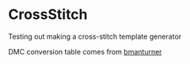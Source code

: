 # CrossStitch

Testing out making a cross-stitch template generator

DMC conversion table comes from [bmanturner](https://github.com/bmanturner/hex-dmc/blob/master/est_dmc_hex.txt)

